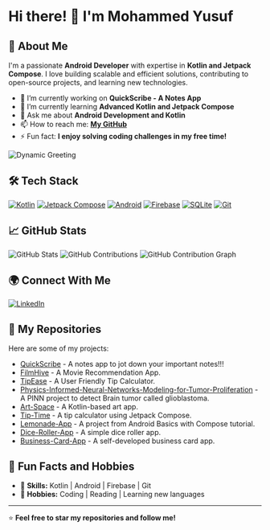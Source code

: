 # Hi there! 👋 I'm Mohammed Yusuf

## 🚀 About Me

I'm a passionate **Android Developer** with expertise in **Kotlin and Jetpack Compose**. I love building scalable and efficient solutions, contributing to open-source projects, and learning new technologies.

- 🔭 I’m currently working on **QuickScribe - A Notes App**
- 🌱 I’m currently learning **Advanced Kotlin and Jetpack Compose**
- 💬 Ask me about **Android Development and Kotlin**
- 📫 How to reach me: **[My GitHub](https://github.com/MohammedYusuf-123)**
- ⚡ Fun fact: **I enjoy solving coding challenges in my free time!**

![Dynamic Greeting](https://quotes-github-readme.vercel.app/api?type=horizontal&theme=radical)

## 🛠 Tech Stack

[![Kotlin](https://img.shields.io/badge/Kotlin-0095D5?style=for-the-badge&logo=kotlin&logoColor=white)](https://kotlinlang.org/)
[![Jetpack Compose](https://img.shields.io/badge/Jetpack%20Compose-4285F4?style=for-the-badge&logo=android&logoColor=white)](https://developer.android.com/jetpack/compose)
[![Android](https://img.shields.io/badge/Android-3DDC84?style=for-the-badge&logo=android&logoColor=white)](https://developer.android.com/)
[![Firebase](https://img.shields.io/badge/Firebase-FFCA28?style=for-the-badge&logo=firebase&logoColor=white)](https://firebase.google.com/)
[![SQLite](https://img.shields.io/badge/SQLite-003B57?style=for-the-badge&logo=sqlite&logoColor=white)](https://sqlite.org/)
[![Git](https://img.shields.io/badge/Git-F05032?style=for-the-badge&logo=git&logoColor=white)](https://git-scm.com/)

## 📈 GitHub Stats

![GitHub Stats](https://github-readme-stats.vercel.app/api?username=MohammedYusuf-123&show_icons=true&theme=radical)
![GitHub Contributions](https://github-readme-streak-stats.herokuapp.com?user=MohammedYusuf-123&theme=radical)
![GitHub Contribution Graph](https://activity-graph.herokuapp.com/graph?username=MohammedYusuf-123&theme=react-dark&bg_color=20232a&hide_border=true)

## 🌍 Connect With Me

[![LinkedIn](https://img.shields.io/badge/LinkedIn-0A66C2?style=for-the-badge&logo=linkedin&logoColor=white)](https://www.linkedin.com/in/mohammed-yusuf-m/)

## 📂 My Repositories

Here are some of my projects:

- [QuickScribe](https://github.com/MohammedYusuf-123/QuickScribe) - A notes app to jot down your important notes!!!
- [FilmHive](https://github.com/MohammedYusuf-123/FilmHive) - A Movie Recommendation App.
- [TipEase](https://github.com/MohammedYusuf-123/TipEase) - A User Friendly Tip Calculator.
- [Physics-Informed-Neural-Networks-Modeling-for-Tumor-Proliferation](https://github.com/MohammedYusuf-123/Physics-Informed-Neural-Networks-Modeling-for-Tumor-Proliferation.) - A PINN project to detect Brain tumor called glioblastoma.
- [Art-Space](https://github.com/MohammedYusuf-123/Art-Space) - A Kotlin-based art app.
- [Tip-Time](https://github.com/MohammedYusuf-123/Tip-Time) - A tip calculator using Jetpack Compose.
- [Lemonade-App](https://github.com/MohammedYusuf-123/Lemonade-App) - A project from Android Basics with Compose tutorial.
- [Dice-Roller-App](https://github.com/MohammedYusuf-123/Dice-Roller-App) - A simple dice roller app.
- [Business-Card-App](https://github.com/MohammedYusuf-123/Business-Card-App) - A self-developed business card app.

## 🌟 Fun Facts and Hobbies

- 🌟 **Skills:** Kotlin | Android | Firebase | Git
- 🚀 **Hobbies:** Coding | Reading | Learning new languages

---

⭐️ **Feel free to star my repositories and follow me!**
